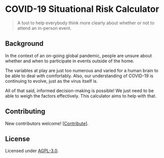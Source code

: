 # COVID-19 Situational Risk Calculator
> A tool to help everybody think more clearly about whether or not to attend an in-person event.

## Background

In the context of an on-going global pandemic, people are unsure about whether and when to participate in events outside of the home.

The variables at play are just too numerous and varied for a human brain to be able to deal with comfortably. Also, our understanding of COVID-19 is continuing to evolve, just as the virus itself is.

All of that said, informed decision-making is possible! We just need to be able to weigh the factors effectively. This calculator aims to help with that.

## Contributing
New contributors welcome! [[Contribute](CONTRIBUTING.md)].

## License
Licensed under [AGPL-3.0](LICENSE).
